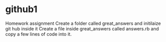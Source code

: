 # github1
Homework assignment
Create a folder called great_answers and initilaize git hub inside it
Create a file inside great_answers called answers.rb and copy a few lines of code into it. 
